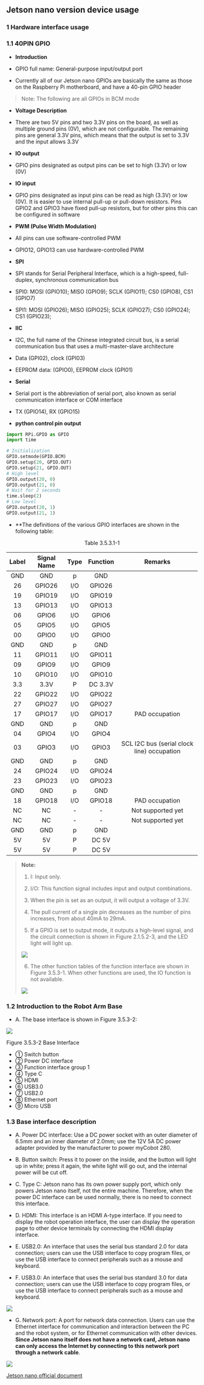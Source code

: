 ## Jetson nano version device usage

### 1 Hardware interface usage

### 1.1 40PIN GPIO

- **Introduction**

- GPIO full name: General-purpose input/output port

- Currently all of our Jetson nano GPIOs are basically the same as those on the Raspberry Pi motherboard, and have a 40-pin GPIO header

> Note: The following are all GPIOs in BCM mode

- **Voltage Description**

- There are two 5V pins and two 3.3V pins on the board, as well as multiple ground pins (0V), which are not configurable. The remaining pins are general 3.3V pins, which means that the output is set to 3.3V and the input allows 3.3V

- **IO output**

- GPIO pins designated as output pins can be set to high (3.3V) or low (0V)

- **IO input**

- GPIO pins designated as input pins can be read as high (3.3V) or low (0V). It is easier to use internal pull-up or pull-down resistors. Pins GPIO2 and GPIO3 have fixed pull-up resistors, but for other pins this can be configured in software

- **PWM (Pulse Width Modulation)**

- All pins can use software-controlled PWM

- GPIO12, GPIO13 can use hardware-controlled PWM

- **SPI**

- SPI stands for Serial Peripheral Interface, which is a high-speed, full-duplex, synchronous communication bus

- SPI0: MOSI (GPIO10); MISO (GPIO9); SCLK (GPIO11); CS0 (GPIO8), CS1 (GPIO7)

- SPI1: MOSI (GPIO26); MISO (GPIO25); SCLK (GPIO27); CS0 (GPIO24); CS1 (GPIO23);

- **IIC**

- I2C, the full name of the Chinese integrated circuit bus, is a serial communication bus that uses a multi-master-slave architecture

- Data (GPI02), clock (GPI03)

- EEPROM data: (GPIO0), EEPROM clock (GPI01)

- **Serial**

- Serial port is the abbreviation of serial port, also known as serial communication interface or COM interface

- TX (GPIO14), RX (GPIO15)

- **python control pin output**

```python
import RPi.GPIO as GPIO
import time

# Initialization
GPIO.setmode(GPIO.BCM)
GPIO.setup(20, GPIO.OUT)
GPIO.setup(21, GPIO.OUT)
# High level
GPIO.output(20, 0)
GPIO.output(21, 0)
# Wait for 2 seconds
time.sleep(2)
# Low level
GPIO.output(20, 1)
GPIO.output(21, 1)
```

- **The definitions of the various GPIO interfaces are shown in the following table:

<center>Table 3.5.3.1-1</center>

| Label | Signal Name | Type | Function | Remarks |
| :---: | :----: | :--: | :------: | :----: |
| GND | GND | p | GND | |
| 26 | GPIO26 | I/O | GPIO26 | |
| 19 | GPIO19 | I/O | GPIO19 | |
| 13 | GPIO13 | I/O | GPIO13 | |
| 06 | GPIO6 | I/O | GPIO6 | |
| 05 | GPIO5 | I/O | GPIO5 | |
| 00 | GPIO0 | I/O | GPIO0 | |
| GND | GND | p | GND | |
| 11 | GPIO11 | I/O | GPIO11 | |
| 09 | GPIO9 | I/O | GPIO9 | |
| 10 | GPIO10 | I/O | GPIO10 | |
|3.3 | 3.3V | P | DC 3.3V | |
| 22 | GPIO22 | I/O | GPIO22 | |
| 27 | GPIO27 | I/O | GPIO27 | |
| 17 | GPIO17 | I/O | GPIO17 | PAD occupation |
| GND | GND | p | GND | |
| 04 | GPIO4 | I/O | GPIO4 | |
| 03 | GPIO3 | I/O | GPIO3 | SCL I2C bus (serial clock line) occupation | | NC | NC | - | - | Not supported | |3.3 | 3.3V | P | DC 3.3V | | | 21 | GPIO21 | I/O | GPIO21 | GPIO12 | | | GND | GND | p | GND | | | 01 | GPIO1 | I/O | GPIO1 | | | 07 | GPIO7 | I/O | GPIO7 | | |
| GND | GND | p | GND | |
| 24 | GPIO24 | I/O | GPIO24 | |
| 23 | GPIO23 | I/O | GPIO23 | |
| GND | GND | p | GND | |
| 18 | GPIO18 | I/O | GPIO18 | PAD occupation |
| NC | NC | - | - | Not supported yet |
| NC | NC | - | - | Not supported yet |
| GND | GND | p | GND | |
| 5V | 5V | P | DC 5V | |
| 5V | 5V | P | DC 5V | |

> **Note:**
> 1. I: Input only.
>
> 2. I/O: This function signal includes input and output combinations.
>
> 3. When the pin is set as an output, it will output a voltage of 3.3V.
>
> 4. The pull current of a single pin decreases as the number of pins increases, from about 40mA to 29mA.
>
> 5. If a GPIO is set to output mode, it outputs a high-level signal, and the circuit connection is shown in Figure 2.1.5.2-3, and the LED light will light up.
>
> <img src="../../../resource/3-FunctionsAndApplications/5.BasicFunction/5.3-FirmwareFunctionDescription/GPIO1.PNG" style="zoom:100%;" />
>
> 6. The other function tables of the function interface are shown in Figure 3.5.3-1. When other functions are used, the IO function is not available.
>
> <img src="../../../resource/3-FunctionsAndApplications/5.BasicFunction/5.3-FirmwareFunctionDescription/2.1.7.2-3.png" style="zoom:100%;" />

### 1.2 Introduction to the Robot Arm Base

* A. The base interface is shown in Figure 3.5.3-2:

<img src="../../../resource/3-FunctionsAndApplications/5.BasicFunction/5.3-FirmwareFunctionDescription/2.1.7.2-1.png" style="zoom:100%;" />

Figure 3.5.3-2 Base Interface
- ① Switch button
- ② Power DC interface
- ③ Function interface group 1
- ④ Type C
- ⑤ HDMI
- ⑥ USB3.0
- ⑦ USB2.0
- ⑧ Ethernet port
- ⑨ Micro USB

### 1.3 Base interface description

* A. Power DC interface: Use a DC power socket with an outer diameter of 6.5mm and an inner diameter of 2.0mm; use the 12V 5A DC power adapter provided by the manufacturer to power myCobot 280.

* B. Button switch: Press it to power on the inside, and the button will light up in white; press it again, the white light will go out, and the internal power will be cut off.

* C. Type C: Jetson nano has its own power supply port, which only powers Jetson nano itself, not the entire machine. Therefore, when the power DC interface can be used normally, there is no need to connect this interface.

* D. HDMI: This interface is an HDMI A-type interface. If you need to display the robot operation interface, the user can display the operation page to other device terminals by connecting the HDMI display interface.

* E. USB2.0: An interface that uses the serial bus standard 2.0 for data connection; users can use the USB interface to copy program files, or use the USB interface to connect peripherals such as a mouse and keyboard.

* F. USB3.0: An interface that uses the serial bus standard 3.0 for data connection; users can use the USB interface to copy program files, or use the USB interface to connect peripherals such as a mouse and keyboard.

<img src="../../../resource/3-FunctionsAndApplications/5.BasicFunction/5.3-FirmwareFunctionDescription/2.1.5.2-5.png" style="zoom:100%;" />

* G. Network port: A port for network data connection. Users can use the Ethernet interface for communication and interaction between the PC and the robot system, or for Ethernet communication with other devices. **Since Jetson nano itself does not have a network card, Jetson nano can only access the Internet by connecting to this network port through a network cable**.

<img src="../../../resource/3-FunctionsAndApplications/5.BasicFunction/5.3-FirmwareFunctionDescription/2.1.5.2-6.png" style="zoom:100%;" />

[Jetson nano official document](https://developer.nvidia.com/embedded/learn/jetson-nano-2gb-devkit-user-guide#id-.JetsonNano2GBDeveloperKitUserGuidevbatuu_v1.0-Introduction)